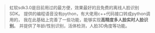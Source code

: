 >虹软sdk3.0是目前用过的最方便，效果最好的且免费的离线人脸识别SDK。
提供的编程语音没有python，有大佬用c++代码接口转成python调用的，
我在此基础上完善了一些功能，能够实现**高精度多人脸实时人脸识别**。
并提供了年龄/性别识别，活体检测，人脸3D角度等功能。
